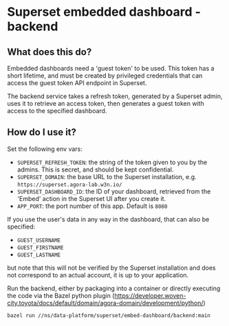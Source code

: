 # Superset embedded dashboard - backend

## What does this do?

Embedded dashboards need a 'guest token' to be used. This token has a short lifetime,
and must be created by privileged credentials that can access the guest token 
API endpoint in Superset.

The backend service takes a refresh token, generated by a Superset admin,
uses it to retrieve an access token, then generates a guest token with access
to the specified dashboard.

## How do I use it?

Set the following env vars:

- `SUPERSET_REFRESH_TOKEN`: the string of the token given to you by the admins. This is secret, and should be kept confidential.
- `SUPERSET_DOMAIN`: the base URL to the Superset installation, e.g. `https://superset.agora-lab.w3n.io/`
- `SUPERSET_DASHBOARD_ID`: the ID of your dashboard, retrieved from the 'Embed' action in the Superset UI after you create it.
- `APP_PORT`: the port number of this app. Default is `8080`

If you use the user's data in any way in the dashboard, that can also be specified:

- `GUEST_USERNAME` 
- `GUEST_FIRSTNAME` 
- `GUEST_LASTNAME` 

but note that this will not be verified by the Superset installation and does not correspond to an actual account, it is up to your application.

Run the backend, either by packaging into a container or directly executing the code via the Bazel python plugin (https://developer.woven-city.toyota/docs/default/domain/agora-domain/development/python/)

```shell
bazel run //ns/data-platform/superset/embed-dashboard/backend:main
```
